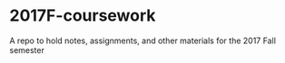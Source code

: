 # 2017F-coursework
A repo to hold notes, assignments, and other materials for the 2017 Fall semester

